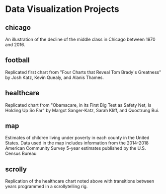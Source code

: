 # Data Visualization Projects

## chicago

An illustration of the decline of the middle class in Chicago between 1970 and 2016. 

## football

Replicated first chart from "Four Charts that Reveal Tom Brady's Greatness" by Josh Katz, Kevin Quealy, and Alanis Thames.

## healthcare

Replicated chart from "Obamacare, in its First Big Test as Safety Net, Is Holding Up So Far" by Margot Sanger-Katz, Sarah Kliff, and Quoctrung Bui.

## map

Estimates of children living under poverty in each county in the United States. Data used in the map includes information from the
2014-2018 American Community Survey 5-year estimates published by the U.S. Census Bureau

## scrolly

Replication of the healthcare chart noted above with transitions between years programmed in a scrollytelling rig.
